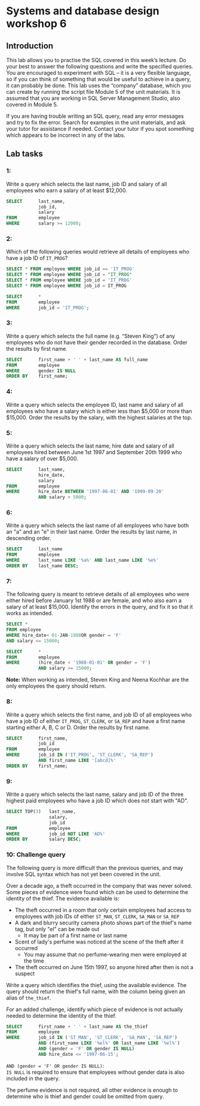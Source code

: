 # Systems and database design workshop 6

## Introduction

This lab allows you to practise the SQL covered in this week’s lecture. Do your best to answer the following questions and write the specified queries. You are encouraged to experiment with SQL – it is a very flexible language, so if you can think of something that would be useful to achieve in a query, it can probably be done. This lab uses the “company” database, which you can create by running the script file Module 5 of the unit materials. It is assumed that you are working in SQL Server Management Studio, also covered in Module 5.

If you are having trouble writing an SQL query, read any error messages and try to fix the error. Search for examples in the unit materials, and ask your tutor for assistance if needed. Contact your tutor if you spot something which appears to be incorrect in any of the labs.

## Lab tasks

### 1:

Write a query which selects the last name, job ID and salary of all employees who earn a salary of at least $12,000.

``` sql
SELECT		last_name,
			job_id,
			salary
FROM		employee
WHERE		salary >= 12000;
```

### 2:

Which of the following queries would retrieve all details of employees who have a job ID of `IT_PROG`?

``` sql
SELECT * FROM employee WHERE job_id == 'IT_PROG'
SELECT * FROM employee WHERE job_id = "IT_PROG"
SELECT * FROM employee WHERE job_id = 'IT_PROG'
SELECT * FROM employee WHERE job_id = IT_PROG
```

``` sql
SELECT		*
FROM		employee
WHERE		job_id = 'IT_PROG';
```

### 3:

Write a query which selects the full name (e.g. “Steven King”) of any employees who do not have their gender recorded in the database. Order the results by first name.

``` sql
SELECT		first_name + ' ' + last_name AS full_name
FROM		employee
WHERE		gender IS NULL
ORDER BY	first_name;
```

### 4:

Write a query which selects the employee ID, last name and salary of all employees who have a salary which is either less than $5,000 or more than $15,000. Order the results by the salary, with the highest salaries at the top.

### 5:

Write a query which selects the last name, hire date and salary of all employees hired between June 1st 1997 and September 20th 1999 who have a salary of over $5,000.

``` sql
SELECT		last_name,
			hire_date,
			salary
FROM		employee
WHERE		hire_date BETWEEN '1997-06-01' AND '1999-09-20'
			AND salary > 5000;
```

### 6:

Write a query which selects the last name of all employees who have both an "a" and an "e" in their last name. Order the results by last name, in descending order.

``` sql
SELECT		last_name
FROM		employee
WHERE		last_name LIKE '%a%' AND last_name LIKE '%e%'
ORDER BY	last_name DESC;
```

### 7:

The following query is meant to retrieve details of all employees who were either hired before January 1st 1988 or are female, and who also earn a salary of at least $15,000. Identify the errors in the query, and fix it so that it works as intended.

``` sql
SELECT *
FROM employee
WHERE hire_date< 01-JAN-1988OR gender = 'F'
AND salary <= 15000;
```

``` sql
SELECT		*
FROM		employee
WHERE		(hire_date < '1988-01-01' OR gender = 'F')
			AND salary >= 15000;
```

**Note:** When working as intended, Steven King and Neena Kochhar are the only employees the query should return.

### 8:

Write a query which selects the first name, and job ID of all employees who have a job ID of either `IT_PROG`, `ST_CLERK`, or `SA_REP` and have a first name starting either A, B, C or D. Order the results by first name.

``` sql
SELECT		first_name,
			job_id
FROM		employee
WHERE		job_id IN ('IT_PROG', 'ST_CLERK', 'SA_REP')
			AND first_name LIKE '[abcd]%'
ORDER BY	first_name;
```

### 9:

Write a query which selects the last name, salary and job ID of the three highest paid employees who have a job ID which does not start with "AD".

``` sql
SELECT TOP(3)	last_name,
				salary,
				job_id
FROM			employee
WHERE			job_id NOT LIKE 'AD%'
ORDER BY		salary DESC;
```

### 10: Challenge query

The following query is more difficult than the previous queries, and may involve SQL syntax which has not yet been covered in the unit.

Over a decade ago, a theft occurred in the company that was never solved. Some pieces of evidence were found which can be used to determine the identity of the thief. The evidence available is:

- The theft occurred in a room that only certain employees had access to employees with job IDs of either `ST_MAN`, `ST_CLERK`, `SA_MAN` or `SA_REP`
- A dark and blurry security camera photo shows part of the thief's name tag, but only "el" can be made out
	- It may be part of a first name or last name
- Scent of lady's perfume was noticed at the scene of the theft after it occurred
	- You may assume that no perfume-wearing men were employed at the time
- The theft occurred on June 15th 1997, so anyone hired after then is not a suspect

Write a query which identifies the thief, using the available evidence. The query should return the thief's full name, with the column being given an alias of `the_thief`.

For an added challenge, identify which piece of evidence is not actually needed to determine the identity of the thief.

``` sql
SELECT		first_name + ' ' + last_name AS the_thief
FROM		employee
WHERE		job_id IN ('ST_MAN', 'ST_CLERK', 'SA_MAN', 'SA_REP')
			AND (first_name LIKE '%el%' OR last_name LIKE '%el%')
			AND (gender = 'F' OR gender IS NULL)
			AND hire_date <= '1997-06-15';
```

`AND (gender = 'F' OR gender IS NULL)`:  
`IS NULL` is required to ensure that employees without gender data is also included in the query.

The perfume evidence is not required, all other evidence is enough to determine who is thief and gender could be omitted from query.
